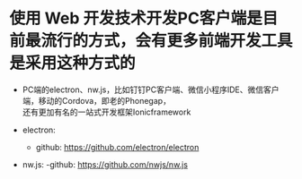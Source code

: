 # 使用 Web 开发技术开发PC客户端是目前最流行的方式，会有更多前端开发工具是采用这种方式的


* PC端的electron、nw.js，比如钉钉PC客户端、微信小程序IDE、微信客户端，移动的Cordova，即老的Phonegap，  
  还有更加有名的一站式开发框架Ionicframework


* electron: 
  - github: https://github.com/electron/electron
  
* nw.js:
  -github: https://github.com/nwjs/nw.js
